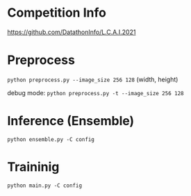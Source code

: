 # Competition Info
https://github.com/DatathonInfo/L.C.A.I.2021


# Preprocess
`python preprocess.py --image_size 256 128` (width, height)

debug mode:
`python preprocess.py -t --image_size 256 128` 


# Inference (Ensemble)
`python ensemble.py -C config`

# Traininig
`python main.py -C config`